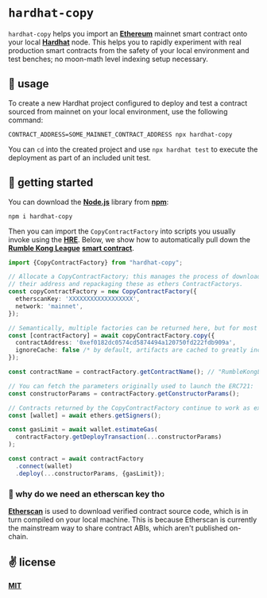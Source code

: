 # `hardhat-copy`

`hardhat-copy` helps you import an [__Ethereum__](https://ethereum.org/en/) mainnet smart contract onto your local [__Hardhat__](https://hardhat.org/) node. This helps you to rapidly experiment with real production smart contracts from the safety of your local environment and test benches; no moon-math level indexing setup necessary.

## 🧪 usage

To create a new Hardhat project configured to deploy and test a contract sourced from mainnet on your local environment, use the following command:

```shell
CONTRACT_ADDRESS=SOME_MAINNET_CONTRACT_ADDRESS npx hardhat-copy
```

You can `cd` into the created project and use `npx hardhat test` to execute the deployment as part of an included unit test.

## 🚀 getting started

You can download the [__Node.js__](https://nodejs.org/en/) library from [__npm__](https://www.npmjs.com/):

```shell
npm i hardhat-copy
```

Then you can import the `CopyContractFactory` into scripts you usually invoke using the [__HRE__](https://hardhat.org/hardhat-runner/docs/advanced/hardhat-runtime-environment). Below, we show how to automatically pull down the [__Rumble Kong League__](https://www.rumblekongleague.com/) [__smart contract__](https://etherscan.io/token/0xef0182dc0574cd5874494a120750fd222fdb909a#code).

```typescript
import {CopyContractFactory} from "hardhat-copy";

// Allocate a CopyContractFactory; this manages the process of downloading smart contracts by
// their address and repackaging these as ethers ContractFactorys.
const copyContractFactory = new CopyContractFactory({
  etherscanKey: 'XXXXXXXXXXXXXXXXXX',
  network: 'mainnet',
});

// Semantically, multiple factories can be returned here, but for most cases you'll receive the main contract.
const [contractFactory] = await copyContractFactory.copy({
  contractAddress: '0xef0182dc0574cd5874494a120750fd222fdb909a',
  ignoreCache: false /* by default, artifacts are cached to greatly increase performance */,
});

const contractName = contractFactory.getContractName(); // "RumbleKongLeague"

// You can fetch the parameters originally used to launch the ERC721:
const constructorParams = contractFactory.getConstructorParams();

// Contracts returned by the CopyContractFactory continue to work as expected:
const [wallet] = await ethers.getSigners();

const gasLimit = await wallet.estimateGas(
  contractFactory.getDeployTransaction(...constructorParams)
);

const contract = await contractFactory
  .connect(wallet)
  .deploy(...constructorParams, {gasLimit});
```

### 🤔 why do we need an etherscan key tho

[__Etherscan__](https://etherscan.io/apis) is used to download verified contract source code, which is in turn compiled on your local machine. This is because Etherscan is currently the mainstream way to share contract ABIs, which aren't published on-chain.

## ✌️ license
[__MIT__](./LICENSE)
